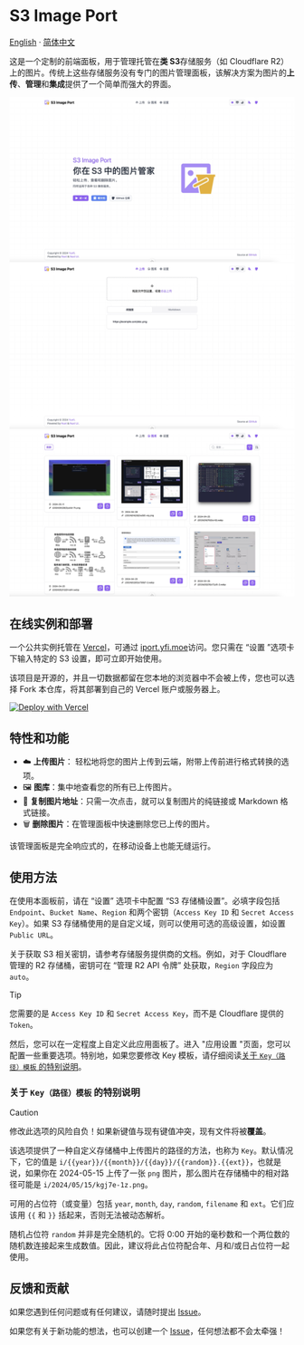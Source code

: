 # S3 Image Port

[English](/README.md) · [简体中文](/docs/README-zh.md)

这是一个定制的前端面板，用于管理托管在**类 S3**存储服务（如 Cloudflare R2）上的图片。传统上这些存储服务没有专门的图片管理面板，该解决方案为图片的**上传**、**管理**和**集成**提供了一个简单而强大的界面。

![homepage](./zh/images/index-page.jpg)
![upload](./zh/images/upload-page.jpg)
![photos](./zh/images/gallery-page.jpg)

## 在线实例和部署

一个公共实例托管在 [Vercel](https://vercel.com)，可通过 [iport.yfi.moe](https://iport.yfi.moe)访问。您只需在 “设置 ”选项卡下输入特定的 S3 设置，即可立即开始使用。

该项目是开源的，并且一切数据都留在您本地的浏览器中不会被上传，您也可以选择 Fork 本仓库，将其部署到自己的 Vercel 账户或服务器上。

[![Deploy with Vercel](https://vercel.com/button)](https://vercel.com/new/clone?repository-url=https%3A%2F%2Fgithub.com%2Fyy4382%2Fs3-image-port)

## 特性和功能

- :cloud: **上传图片**： 轻松地将您的图片上传到云端，附带上传前进行格式转换的选项。
- :framed_picture: **图库**：集中地查看您的所有已上传图片。
- :link: **复制图片地址**：只需一次点击，就可以复制图片的纯链接或 Markdown 格式链接。
- :wastebasket: **删除图片**：在管理面板中快速删除您已上传的图片。

该管理面板是完全响应式的，在移动设备上也能无缝运行。

## 使用方法

在使用本面板前，请在 “设置” 选项卡中配置 “S3 存储桶设置”。必填字段包括 `Endpoint`、`Bucket Name`、`Region` 和两个密钥（`Access Key ID` 和 `Secret Access Key`）。如果 S3 存储桶使用的是自定义域，则可以使用可选的高级设置，如设置 `Public URL`。

关于获取 S3 相关密钥，请参考存储服务提供商的文档。例如，对于 Cloudflare 管理的 R2 存储桶，密钥可在 “管理 R2 API 令牌” 处获取，`Region` 字段应为 `auto`。

> [!TIP]
> 您需要的是 `Access Key ID` 和 `Secret Access Key`，而不是 Cloudflare 提供的 `Token`。

然后，您可以在一定程度上自定义此应用面板了。进入 "应用设置 "页面，您可以配置一些重要选项。特别地，如果您要修改 Key 模板，请仔细阅读[关于 `Key（路径）模板` 的特别说明](#关于-key路径模板-的特别说明)。

### 关于 `Key（路径）模板` 的特别说明

> [!CAUTION]
> 修改此选项的风险自负！如果新键值与现有键值冲突，现有文件将被**覆盖**。

该选项提供了一种自定义存储桶中上传图片的路径的方法，也称为 `Key`。默认情况下，它的值是 `i/{{year}}/{{month}}/{{day}}/{{random}}.{{ext}}`，也就是说，如果你在 2024-05-15 上传了一张 `png` 图片，那么图片在存储桶中的相对路径可能是 `i/2024/05/15/kgj7e-1z.png`。

可用的占位符（或变量）包括 `year`, `month`, `day`, `random`, `filename` 和 `ext`。它们应该用 <code v-pre>{{</code> 和 <code v-pre>}}</code> 括起来，否则无法被动态解析。

随机占位符 `random` 并非是完全随机的。它将 0:00 开始的毫秒数和一个两位数的随机数连接起来生成数值。因此，建议将此占位符配合年、月和/或日占位符一起使用。

## 反馈和贡献

如果您遇到任何问题或有任何建议，请随时提出 [Issue](https://github.com/yy4382/s3-image-port/issues/new/choose)。

如果您有关于新功能的想法，也可以创建一个 [Issue](https://github.com/yy4382/s3-image-port/issues/new/choose)，任何想法都不会太牵强！
